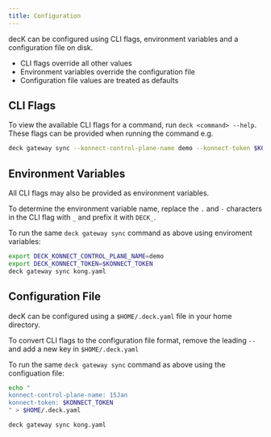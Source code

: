 ```yaml
---
title: Configuration
---
```


decK can be configured using CLI flags, environment variables and a configuration file on disk.

* CLI flags override all other values
* Environment variables override the configuration file
* Configuration file values are treated as defaults

## CLI Flags

To view the available CLI flags for a command, run `deck <command> --help`. These flags can be provided when running the command e.g.

```bash
deck gateway sync --konnect-control-plane-name demo --konnect-token $KONNECT_TOKEN kong.yaml
```

## Environment Variables

All CLI flags may also be provided as environment variables.

To determine the environment variable name, replace the `.` and `-` characters in the CLI flag with `_` and prefix it with `DECK_`.

To run the same `deck gateway sync` command as above using enviroment variables:

```bash
export DECK_KONNECT_CONTROL_PLANE_NAME=demo
export DECK_KONNECT_TOKEN=$KONNECT_TOKEN
deck gateway sync kong.yaml
```

## Configuration File

decK can be configured using a `$HOME/.deck.yaml` file in your home directory.

To convert CLI flags to the configuration file format, remove the leading `--` and add a new key in `$HOME/.deck.yaml`

To run the same `deck gateway sync` command as above using the configuation file:

```bash
echo "
konnect-control-plane-name: 15Jan
konnect-token: $KONNECT_TOKEN
" > $HOME/.deck.yaml

deck gateway sync kong.yaml
```